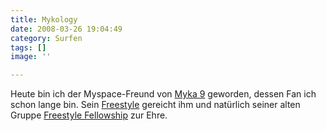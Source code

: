 ```yaml
---
title: Mykology
date: 2008-03-26 19:04:49
category: Surfen
tags: []
image: ''

---
```


Heute bin ich der Myspace-Freund von [Myka 9](http://www.myspace.com/mykanyne) geworden, dessen Fan ich schon lange bin. Sein [Freestyle](http://www.g4tv.com/thepile/videos/18765/Freestyle_101_Myka_9.html) gereicht ihm und natürlich seiner alten Gruppe [Freestyle Fellowship](http://en.wikipedia.org/wiki/Freestyle_Fellowship) zur Ehre.
